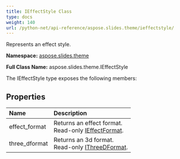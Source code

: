 ```yaml
---
title: IEffectStyle Class
type: docs
weight: 140
url: /python-net/api-reference/aspose.slides.theme/ieffectstyle/
---
```


Represents an effect style.

**Namespace:** [aspose.slides.theme](/slides/python-net/api-reference/aspose.slides.theme/)

**Full Class Name:** aspose.slides.theme.IEffectStyle



The IEffectStyle type exposes the following members:
## **Properties**
|**Name**|**Description**|
| :- | :- |
|effect_format|Returns an effect format.<br/>            Read-only [IEffectFormat](/slides/python-net/api-reference/aspose.slides/ieffectformat/).|
|three_dformat|Returns an 3d format.<br/>            Read-only [IThreeDFormat](/slides/python-net/api-reference/aspose.slides/ithreedformat/).|

